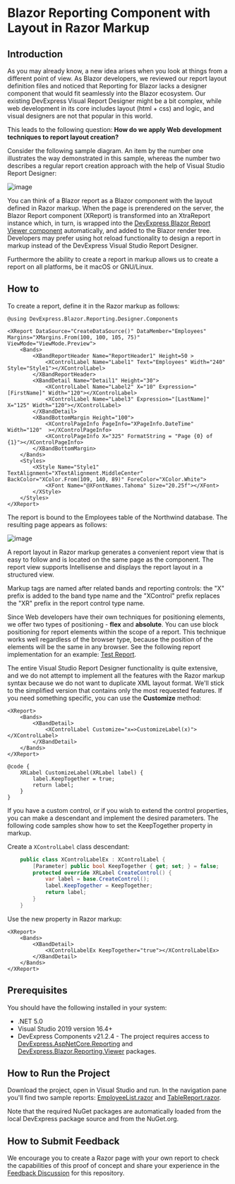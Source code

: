 # Blazor Reporting Component with Layout in Razor Markup

## Introduction
As you may already know, a new idea arises when you look at things from a different point of view. As Blazor developers, we reviewed our report layout definition files and noticed that Reporting for Blazor lacks a designer component that would fit seamlessly into the Blazor ecosystem. Our existing DevExpress Visual Report Designer might be a bit complex, while web development in its core includes layout (html + css) and logic, and visual designers are not that popular in this world. 

This leads to the following question: **How do we apply Web development techniques to report layout creation?**

Consider the following sample diagram. An item by the number one illustrates the way demonstrated in this sample, whereas the number two describes a regular report creation approach with the help of Visual Studio Report Designer:

![image](https://user-images.githubusercontent.com/27409929/149805251-af86960b-0376-49f9-8872-94abd0754259.png)

You can think of a Blazor report as a Blazor component with the layout defined in Razor markup. When the page is prerendered on the server, the Blazor Report component (XReport) is transformed into an XtraReport instance which, in turn, is wrapped into the [DevExpress Blazor Report Viewer component](https://docs.devexpress.com/XtraReports/DevExpress.Blazor.Reporting.DxReportViewer) automatically, and added to the Blazor render tree. Developers may prefer using hot reload functionality to design a report in markup instead of the DevExpress Visual Studio Report Designer.

Furthermore the ability to create a report in markup allows us to create a report on all platforms, be it macOS or GNU/Linux.

## How to 

To create a report, define it in the Razor markup as follows:

```razor
@using DevExpress.Blazor.Reporting.Designer.Components

<XReport DataSource="CreateDataSource()" DataMember="Employees" Margins="XMargins.From(100, 100, 105, 75)"  ViewMode="ViewMode.Preview">
    <Bands>
        <XBandReportHeader Name="ReportHeader1" Height=50 >
            <XControlLabel Name="Label1" Text="Employees" Width="240" Style="Style1"></XControlLabel>
        </XBandReportHeader>
        <XBandDetail Name="Detail1" Height="30">
            <XControlLabel Name="Label2" X="10" Expression="[FirstName]" Width="120"></XControlLabel>
            <XControlLabel Name="Label3" Expression="[LastName]" X="125" Width="120"></XControlLabel>
        </XBandDetail>
        <XBandBottomMargin Height="100">
            <XControlPageInfo PageInfo="XPageInfo.DateTime" Width="120"  ></XControlPageInfo>
            <XControlPageInfo X="325" FormatString = "Page {0} of {1}"></XControlPageInfo>
        </XBandBottomMargin>
    </Bands>
    <Styles>
        <XStyle Name="Style1" TextAlignment="XTextAlignment.MiddleCenter" BackColor="XColor.From(109, 140, 89)" ForeColor="XColor.White">
            <XFont Name="@XFontNames.Tahoma" Size="20.25f"></XFont>
        </XStyle>
    </Styles>
</XReport>
```

The report is bound to the Employees table of the Northwind database. The resulting page appears as follows:

![image](https://user-images.githubusercontent.com/27409929/148933203-9c8ffb31-0982-4d94-89fb-c06343a93162.png)


A report layout in Razor markup generates a convenient report view that is easy to follow and is located on the same page as the component. The report view supports Intellisense and displays the report layout in a structured view.

Markup tags are named after related bands and reporting controls: the "X" prefix is added to the band type name and the "XControl" prefix replaces the "XR" prefix in the report control type name.

Since Web developers have their own techniques for positioning elements, we offer two types of positioning - **flex** and **absolute**. You can use block positioning for report elements within the scope of a report. This technique works well regardless of the browser type, because the position of the elements will be the same in any browser. See the following report implementation for an example: [Test Report](https://github.com/e1em3ntoDX/BlazorReportDefinition/blob/master/Reports/TestReport.razor).

The entire Visual Studio Report Designer functionality is quite extensive, and we do not attempt to implement all the features with the Razor markup syntax because we do not want to duplicate XML layout format. We'll stick to the simplified version that contains only the most requested features. If you need something specific, you can use the **Customize** method:

```razor
<XReport>
    <Bands>
        <XBandDetail>
            <XControlLabel Customize="x=>CustomizeLabel(x)"></XControlLabel>
        </XBandDetail>
    </Bands>
</XReport>

@code {
    XRLabel CustomizeLabel(XRLabel label) {
        label.KeepTogether = true;
        return label;
    }
}

```

If you have a custom control, or if you wish to extend the control properties, you can make a descendant and implement the desired parameters. The following code samples show how to set the KeepTogether property in markup.

Create a `XControlLabel` class descendant:

```csharp
    public class XControlLabelEx : XControlLabel {
        [Parameter] public bool KeepTogether { get; set; } = false;
        protected override XRLabel CreateControl() {
            var label = base.CreateControl();
            label.KeepTogether = KeepTogether;
            return label;
        }
    }
```

Use the new property in Razor markup:

```razor
<XReport>
    <Bands>
        <XBandDetail>
            <XControlLabelEx KeepTogether="true"></XControlLabelEx>
        </XBandDetail>
    </Bands>
</XReport>
```


## Prerequisites

You should have the following installed in your system:

- .NET 5.0
- Visual Studio 2019 version 16.4+
- DevExpress Components v21.2.4 - The project requires access to [DevExpress.AspNetCore.Reporting](https://nuget.devexpress.com/packages/DevExpress.AspNetCore.Reporting/21.2.4) and [DevExpress.Blazor.Reporting.Viewer](https://nuget.devexpress.com/packages/DevExpress.Blazor.Reporting.Viewer/21.2.4) packages.

## How to Run the Project

Download the project, open in Visual Studio and run. In the navigation pane you'll find two sample reports:  [EmployeeList.razor](https://github.com/e1em3ntoDX/BlazorReportDefinition/blob/master/Reports/EmployeeList.razor) and [TableReport.razor](https://github.com/e1em3ntoDX/BlazorReportDefinition/blob/master/Reports/TableReport.razor). 

Note that the required NuGet packages are automatically loaded from the local DevExpress package source and from the NuGet.org.

## How to Submit Feedback

We encourage you to create a Razor page with your own report to check the capabilities of this proof of concept and share your experience in the [Feedback Discussion](https://github.com/e1em3ntoDX/BlazorReportDefinition/discussions/6) for this repository. 





